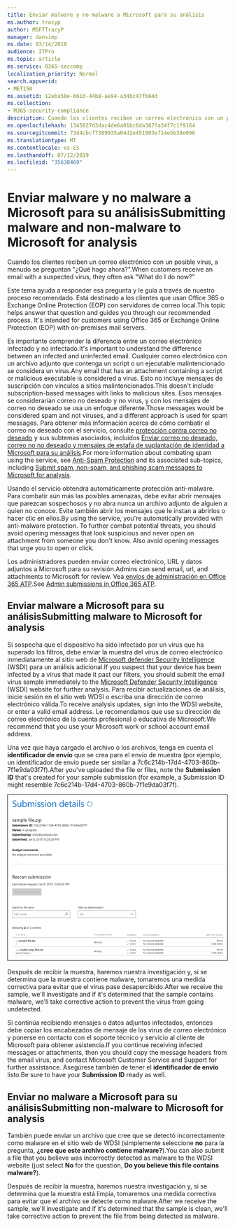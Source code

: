 ```yaml
---
title: Enviar malware y no malware a Microsoft para su análisis
ms.author: tracyp
author: MSFTTracyP
manager: dansimp
ms.date: 03/14/2018
audience: ITPro
ms.topic: article
ms.service: O365-seccomp
localization_priority: Normal
search.appverid:
- MET150
ms.assetid: 12eba50e-661d-44b8-ae94-a34bc47fb84d
ms.collection:
- M365-security-compliance
description: Cuando los clientes reciben un correo electrónico con un posible virus, a menudo askWhat hago ahora?
ms.openlocfilehash: 1345827d3dac4de6a01bc6da387fa34f7c1f9164
ms.sourcegitcommit: 73d4cbcf7389935a04d2e451903ef14ebb38e096
ms.translationtype: MT
ms.contentlocale: es-ES
ms.lasthandoff: 07/12/2019
ms.locfileid: "35638469"
---
```

# <a name="submitting-malware-and-non-malware-to-microsoft-for-analysis"></a><span data-ttu-id="a9e0f-103">Enviar malware y no malware a Microsoft para su análisis</span><span class="sxs-lookup"><span data-stu-id="a9e0f-103">Submitting malware and non-malware to Microsoft for analysis</span></span>

<span data-ttu-id="a9e0f-104">Cuando los clientes reciben un correo electrónico con un posible virus, a menudo se preguntan "¿Qué hago ahora?".</span><span class="sxs-lookup"><span data-stu-id="a9e0f-104">When customers receive an email with a suspected virus, they often ask "What do I do now?"</span></span>
  
<span data-ttu-id="a9e0f-p101">Este tema ayuda a responder esa pregunta y le guía a través de nuestro proceso recomendado. Está destinado a los clientes que usan Office 365 o Exchange Online Protection (EOP) con servidores de correo local.</span><span class="sxs-lookup"><span data-stu-id="a9e0f-p101">This topic helps answer that question and guides you through our recommended process. It's intended for customers using Office 365 or Exchange Online Protection (EOP) with on-premises mail servers.</span></span>
  
<span data-ttu-id="a9e0f-107">Es importante comprender la diferencia entre un correo electrónico infectado y no infectado.</span><span class="sxs-lookup"><span data-stu-id="a9e0f-107">It's important to understand the difference between an infected and uninfected email.</span></span> <span data-ttu-id="a9e0f-108">Cualquier correo electrónico con un archivo adjunto que contenga un script o un ejecutable malintencionado se considera un virus.</span><span class="sxs-lookup"><span data-stu-id="a9e0f-108">Any email that has an attachment containing a script or malicious executable is considered a virus.</span></span> <span data-ttu-id="a9e0f-109">Esto no incluye mensajes de suscripción con vínculos a sitios malintencionados.</span><span class="sxs-lookup"><span data-stu-id="a9e0f-109">This doesn't include subscription-based messages with links to malicious sites.</span></span> <span data-ttu-id="a9e0f-110">Esos mensajes se considerarían correo no deseado y no virus, y con los mensajes de correo no deseado se usa un enfoque diferente.</span><span class="sxs-lookup"><span data-stu-id="a9e0f-110">Those messages would be considered spam and not viruses, and a different approach is used for spam messages.</span></span> <span data-ttu-id="a9e0f-111">Para obtener más información acerca de cómo combatir el correo no deseado con el servicio, consulte [protección contra correo no deseado](anti-spam-and-anti-malware-protection.md) y sus subtemas asociados, incluidos [Enviar correo no deseado, correo no no deseado y mensajes de estafa de suplantación de identidad a Microsoft para su análisis](submit-spam-non-spam-and-phishing-scam-messages-to-microsoft-for-analysis.md).</span><span class="sxs-lookup"><span data-stu-id="a9e0f-111">For more information about combating spam using the service, see [Anti-Spam Protection](anti-spam-and-anti-malware-protection.md) and its associated sub-topics, including [Submit spam, non-spam, and phishing scam messages to Microsoft for analysis](submit-spam-non-spam-and-phishing-scam-messages-to-microsoft-for-analysis.md).</span></span> 
  
<span data-ttu-id="a9e0f-p103">Usando el servicio obtendrá automáticamente protección anti-malware. Para combatir aún más las posibles amenazas, debe evitar abrir mensajes que parezcan sospechosos y no abra nunca un archivo adjunto de alguien a quien no conoce. Evite también abrir los mensajes que le instan a abrirlos o hacer clic en ellos.</span><span class="sxs-lookup"><span data-stu-id="a9e0f-p103">By using the service, you're automatically provided with anti-malware protection. To further combat potential threats, you should avoid opening messages that look suspicious and never open an attachment from someone you don't know. Also avoid opening messages that urge you to open or click.</span></span>

<span data-ttu-id="a9e0f-115">Los administradores pueden enviar correo electrónico, URL y datos adjuntos a Microsoft para su revisión.</span><span class="sxs-lookup"><span data-stu-id="a9e0f-115">Admins can send email, url, and attachments to Microsoft for review.</span></span> <span data-ttu-id="a9e0f-116">Vea [envíos de administración en Office 365 ATP](admin-submission.md).</span><span class="sxs-lookup"><span data-stu-id="a9e0f-116">See [Admin submissions in Office 365 ATP](admin-submission.md).</span></span>
  
## <a name="submitting-malware-to-microsoft-for-analysis"></a><span data-ttu-id="a9e0f-117">Enviar malware a Microsoft para su análisis</span><span class="sxs-lookup"><span data-stu-id="a9e0f-117">Submitting malware to Microsoft for analysis</span></span>

<span data-ttu-id="a9e0f-118">Si sospecha que el dispositivo ha sido infectado por un virus que ha superado los filtros, debe enviar la muestra del virus de correo electrónico inmediatamente al sitio web de [Microsoft defender Security Intelligence](https://www.microsoft.com/wdsi/filesubmission) (WSDI) para un análisis adicional.</span><span class="sxs-lookup"><span data-stu-id="a9e0f-118">If you suspect that your device has been infected by a virus that made it past our filters, you should submit the email virus sample immediately to the [Microsoft Defender Security Intelligence](https://www.microsoft.com/wdsi/filesubmission) (WSDI) website for further analysis.</span></span> <span data-ttu-id="a9e0f-119">Para recibir actualizaciones de análisis, inicie sesión en el sitio web WDSI o escriba una dirección de correo electrónico válida.</span><span class="sxs-lookup"><span data-stu-id="a9e0f-119">To receive analysis updates, sign into the WDSI website, or enter a valid email address.</span></span> <span data-ttu-id="a9e0f-120">Le recomendamos que use su dirección de correo electrónico de la cuenta profesional o educativa de Microsoft.</span><span class="sxs-lookup"><span data-stu-id="a9e0f-120">We recommend that you use your Microsoft work or school account email address.</span></span> 
  
<span data-ttu-id="a9e0f-121">Una vez que haya cargado el archivo o los archivos, tenga en cuenta el **identificador de envío** que se crea para el envío de muestra (por ejemplo, un identificador de envío puede ser similar a 7c6c214b-17d4-4703-860b-7f1e9da03f7f).</span><span class="sxs-lookup"><span data-stu-id="a9e0f-121">After you've uploaded the file or files, note the **Submission ID** that's created for your sample submission (for example, a Submission ID might resemble 7c6c214b-17d4-4703-860b-7f1e9da03f7f).</span></span> 
  
![Detalles de envío en el sitio web Windows Defender Security Intelligence](media/EOP-Malware-Protection-Center.png)
  
<span data-ttu-id="a9e0f-123">Después de recibir la muestra, haremos nuestra investigación y, si se determina que la muestra contiene malware, tomaremos una medida correctiva para evitar que el virus pase desapercibido.</span><span class="sxs-lookup"><span data-stu-id="a9e0f-123">After we receive the sample, we'll investigate and if it's determined that the sample contains malware, we'll take corrective action to prevent the virus from going undetected.</span></span>
  
<span data-ttu-id="a9e0f-124">Si continúa recibiendo mensajes o datos adjuntos infectados, entonces debe copiar los encabezados de mensaje de los virus de correo electrónico y ponerse en contacto con el soporte técnico y servicio al cliente de Microsoft para obtener asistencia.</span><span class="sxs-lookup"><span data-stu-id="a9e0f-124">If you continue receiving infected messages or attachments, then you should copy the message headers from the email virus, and contact Microsoft Customer Service and Support for further assistance.</span></span> <span data-ttu-id="a9e0f-125">Asegúrese también de tener el **identificador de envío** listo.</span><span class="sxs-lookup"><span data-stu-id="a9e0f-125">Be sure to have your **Submission ID** ready as well.</span></span> 
  
## <a name="submitting-non-malware-to-microsoft-for-analysis"></a><span data-ttu-id="a9e0f-126">Enviar no malware a Microsoft para su análisis</span><span class="sxs-lookup"><span data-stu-id="a9e0f-126">Submitting non-malware to Microsoft for analysis</span></span>

<span data-ttu-id="a9e0f-127">También puede enviar un archivo que cree que se detectó incorrectamente como malware en el sitio web de WDSI (simplemente seleccione **no** para la pregunta, **¿cree que este archivo contiene malware?**).</span><span class="sxs-lookup"><span data-stu-id="a9e0f-127">You can also submit a file that you believe was incorrectly detected as malware to the WDSI website (just select **No** for the question, **Do you believe this file contains malware?**).</span></span>
  
<span data-ttu-id="a9e0f-128">Después de recibir la muestra, haremos nuestra investigación y, si se determina que la muestra está limpia, tomaremos una medida correctiva para evitar que el archivo se detecte como malware.</span><span class="sxs-lookup"><span data-stu-id="a9e0f-128">After we receive the sample, we'll investigate and if it's determined that the sample is clean, we'll take corrective action to prevent the file from being detected as malware.</span></span>
  

